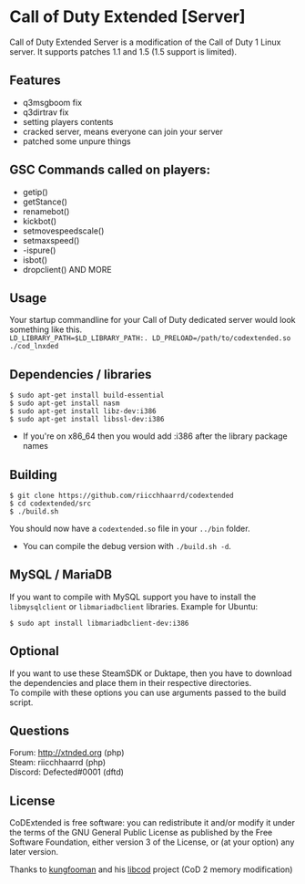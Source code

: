 # Call of Duty Extended [Server]

Call of Duty Extended Server is a modification of the Call of Duty 1 Linux server. It supports patches 1.1 and 1.5 (1.5 support is limited).

## Features

- q3msgboom fix
- q3dirtrav fix
- setting players contents
- cracked server, means everyone can join your server
- patched some unpure things
## GSC Commands called on players:
- getip()
- getStance()
- renamebot()
- kickbot()
- setmovespeedscale()
- setmaxspeed()
- -ispure()
- isbot()
- dropclient()
 AND MORE
## Usage

Your startup commandline for your Call of Duty dedicated server would look something like this.<br>
`LD_LIBRARY_PATH=$LD_LIBRARY_PATH:. LD_PRELOAD=/path/to/codextended.so ./cod_lnxded`

## Dependencies / libraries

`$ sudo apt-get install build-essential`<br>
`$ sudo apt-get install nasm`<br>
`$ sudo apt-get install libz-dev:i386`<br>
`$ sudo apt-get install libssl-dev:i386`<br>

* If you're on x86_64 then you would add :i386 after the library package names

## Building

`$ git clone https://github.com/riicchhaarrd/codextended`<br>
`$ cd codextended/src`<br>
`$ ./build.sh`<br>

You should now have a `codextended.so` file in your `../bin` folder.

* You can compile the debug version with `./build.sh -d`.

## MySQL / MariaDB

If you want to compile with MySQL support you have to install the `libmysqlclient` or `libmariadbclient` libraries.
Example for Ubuntu:

`$ sudo apt install libmariadbclient-dev:i386`

## Optional

If you want to use these SteamSDK or Duktape, then you have to download the dependencies and place them in their respective directories.<br>
To compile with these options you can use arguments passed to the build script.

## Questions

Forum: http://xtnded.org (php)<br>
Steam: riicchhaarrd (php)<br>
Discord: Defected#0001 (dftd)<br>

## License

CoDExtended is free software: you can redistribute it and/or modify it under the terms of the GNU General Public License as published by the Free Software Foundation, either version 3 of the License, or (at your option) any later version.


Thanks to [kungfooman](http://killtube.org) and his [libcod](https://github.com/kungfooman/libcod) project (CoD 2 memory modification)
